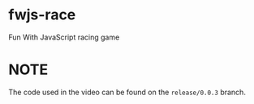 # fwjs-race
Fun With JavaScript racing game
# NOTE

The code used in the video can be found on the ```release/0.0.3``` branch.

